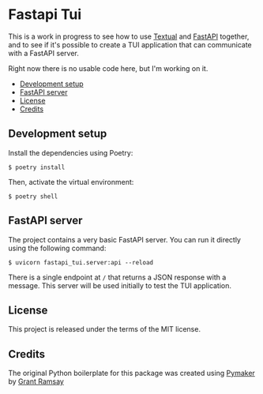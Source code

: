 # Fastapi Tui <!-- omit in toc -->

This is a work in progress to see how to use
[Textual](https://textual.textualize.io/) and
[FastAPI](https://fastapi.tiangolo.com/) together, and to see if it's possible
to create a TUI application that can communicate with a FastAPI server.

Right now there is no usable code here, but I'm working on it.

- [Development setup](#development-setup)
- [FastAPI server](#fastapi-server)
- [License](#license)
- [Credits](#credits)

## Development setup

Install the dependencies using Poetry:

```console
$ poetry install
```

Then, activate the virtual environment:

```console
$ poetry shell
```

## FastAPI server

The project contains a very basic FastAPI server. You can run it directly using
the following command:

```console
$ uvicorn fastapi_tui.server:api --reload
```

There is a single endpoint at `/` that returns a JSON response with a message.
This server will be used initially to test the TUI application.

## License

This project is released under the terms of the MIT license.

## Credits

The original Python boilerplate for this package was created using
[Pymaker](https://github.com/seapagan/py-maker) by [Grant
Ramsay](https://github.com/seapagan)
